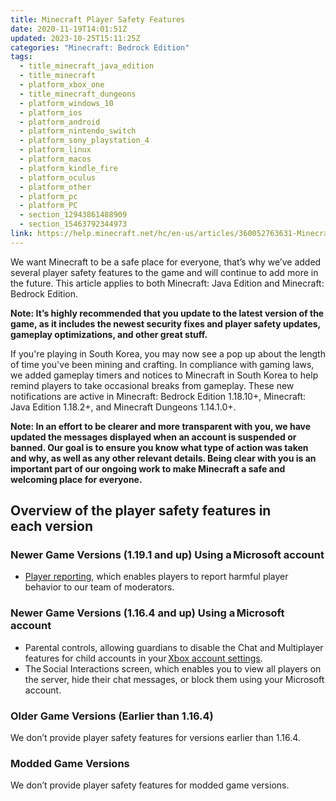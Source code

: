 ```yaml
---
title: Minecraft Player Safety Features
date: 2020-11-19T14:01:51Z
updated: 2023-10-25T15:11:25Z
categories: "Minecraft: Bedrock Edition"
tags:
  - title_minecraft_java_edition
  - title_minecraft
  - platform_xbox_one
  - title_minecraft_dungeons
  - platform_windows_10
  - platform_ios
  - platform_android
  - platform_nintendo_switch
  - platform_sony_playstation_4
  - platform_linux
  - platform_macos
  - platform_kindle_fire
  - platform_oculus
  - platform_other
  - platform_pc
  - platform_PC
  - section_12943861488909
  - section_15463792344973
link: https://help.minecraft.net/hc/en-us/articles/360052763631-Minecraft-Player-Safety-Features
---
```


We want Minecraft to be a safe place for everyone, that’s why we’ve added several player safety features to the game and will continue to add more in the future. This article applies to both Minecraft: Java Edition and Minecraft: Bedrock Edition.

**Note: It’s highly recommended that you update to the latest version of the game, as it includes the newest security fixes and player safety updates, gameplay optimizations, and other great stuff.**   

If you're playing in South Korea, you may now see a pop up about the length of time you've been mining and crafting. In compliance with gaming laws, we added gameplay timers and notices to Minecraft in South Korea to help remind players to take occasional breaks from gameplay. These new notifications are active in Minecraft: Bedrock Edition 1.18.10+, Minecraft: Java Edition 1.18.2+, and Minecraft Dungeons 1.14.1.0+.

**Note: In an effort to be clearer and more transparent with you, we have updated the messages displayed when an account is suspended or banned. Our goal is to ensure you know what type of action was taken and why, as well as any other relevant details. Being clear with you is an important part of our ongoing work to make Minecraft a safe and welcoming place for everyone.**

## Overview of the player safety features in each version 

### Newer Game Versions (1.19.1 and up) Using a Microsoft account

- [Player reporting](https://help.minecraft.net/hc/en-us/articles/7149823936781), which enables players to report harmful player behavior to our team of moderators.

### Newer Game Versions (1.16.4 and up) Using a Microsoft account 

- Parental controls, allowing guardians to disable the Chat and Multiplayer features for child accounts in your [Xbox account settings](https://account.xbox.com/settings). 
- The Social Interactions screen, which enables you to view all players on the server, hide their chat messages, or block them using your Microsoft account. 

### Older Game Versions (Earlier than 1.16.4) 

We don’t provide player safety features for versions earlier than 1.16.4. 

### Modded Game Versions 

We don’t provide player safety features for modded game versions.
